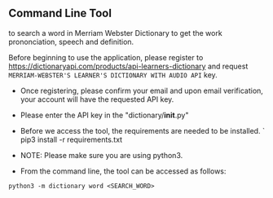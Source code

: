 Command Line Tool 
- 
to search a word in Merriam Webster Dictionary to get the work prononciation, speech and definition.


Before beginning to use the application, please register to https://dictionaryapi.com/products/api-learners-dictionary and request `MERRIAM-WEBSTER'S LEARNER'S DICTIONARY WITH AUDIO API` key. 

- Once registering, please confirm your email and upon email verification, your account will have the requested API key.

- Please enter the API key in the "dictionary/__init__.py"
- Before we access the tool, the requirements are needed to be installed.
`    pip3 install -r requirements.txt
- NOTE: Please make sure you are using python3.
- From the command line, the tool can be accessed as follows:

`python3 -m dictionary word <SEARCH_WORD>`

